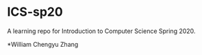 # ICS-sp20
A learning repo for Introduction to Computer Science Spring 2020.

*William Chengyu Zhang

